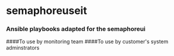 # semaphoreuseit
### Ansible playbooks adapted for the semaphoreui
####To use by monitoring team
####To use by customer's system adminstrators

####
